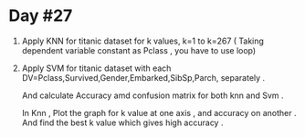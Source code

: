 # Day #27

1. Apply KNN for titanic dataset for k values, k=1 to k=267 ( Taking dependent variable constant as Pclass , you have to use loop)

2. Apply SVM for titanic dataset with each DV=Pclass,Survived,Gender,Embarked,SibSp,Parch, separately .

    And calculate Accuracy amd confusion matrix for both knn and Svm .

    In Knn , Plot the graph for k value at one axis , and accuracy on another . And find the best k value which gives high accuracy .
